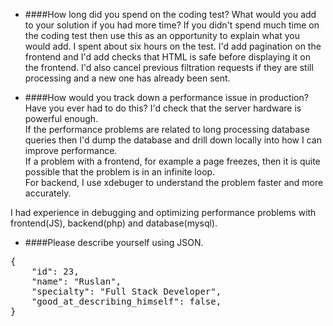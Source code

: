 - ####How long did you spend on the coding test? What would you add to your solution if you had more time? If you didn't spend much time on the coding test then use this as an opportunity to explain what you would add.
I spent about six hours on the test. 
I'd add pagination on the frontend and I'd add checks that HTML is safe before displaying it on the frontend.
I'd also cancel previous filtration requests if they are still processing and a new one has already been sent.

- ####How would you track down a performance issue in production? Have you ever had to do this?
I'd check that the server hardware is powerful enough.<br> 
If the performance problems are related to long processing database queries then I'd dump the database and drill down locally into how I can improve performance.<br>
If a problem with a frontend, for example a page freezes, then it is quite possible that the problem is in an infinite loop.<br>
For backend, I use xdebuger to understand the problem faster and more accurately.

I had experience in debugging and optimizing performance problems with frontend(JS), backend(php) and database(mysql). 
- ####Please describe yourself using JSON.
<pre>
{
    "id": 23,
    "name": "Ruslan",
    "specialty": "Full Stack Developer",
    "good_at_describing_himself": false,
}
</pre>
